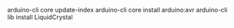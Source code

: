 

arduino-cli core update-index
arduino-cli core install arduino:avr
arduino-cli lib install LiquidCrystal
